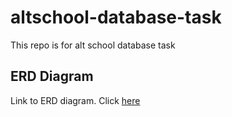 # altschool-database-task
This repo is for alt school database task

## ERD Diagram
Link to ERD diagram. Click [here](https://drawsql.app/teams/emmanuel-13/diagrams/alt-school-erd)